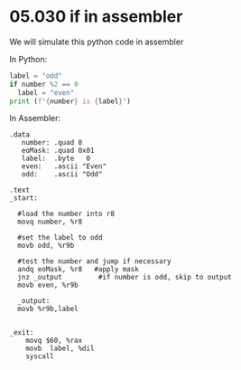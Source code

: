 # 05.030 if in assembler

We will simulate this python code in assembler

In Python:
```python
label = "odd"
if number %2 == 0
  label = "even"
print (f"{number} is {label}")
```
In Assembler:
```
.data  
   number: .quad 8  
   eoMask: .quad 0x01
   label:  .byte   0
   even:   .ascii "Even"
   odd:    .ascii "Odd"

.text
_start:
  
  #load the number into r8
  movq number, %r8

  #set the label to odd
  movb odd, %r9b

  #test the number and jump if necessary
  andq eoMask, %r8   #apply mask
  jnz _output         #if number is odd, skip to output
  movb even, %r9b

  _output:
  movb %r9b,label


_exit:
    movq $60, %rax
    movb  label, %dil
    syscall

```


